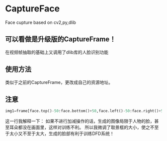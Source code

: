 # CaptureFace
Face cupture based on cv2,py,dlib
## 可以看做是升级版的CaptureFrame！
在视频帧抽取的基础上又调用了dlib库的人脸识别功能
## 使用方法
类似于之前的CaptureFrame，更改成自己的资源地址。
## 注意
```python
img1=frame[face.top()-50:face.bottom()+50,face.left()-50:face.right()+50]
```
这一行我解释一下：
如果不进行加减操作的话，生成的图像局限于人物的脸，甚至耳朵都没在画面里，这样对训练不利。
所以我微调了取景框的大小，使之不至于太小又不至于太大，生成的脸部有利于训练DFD系统！
